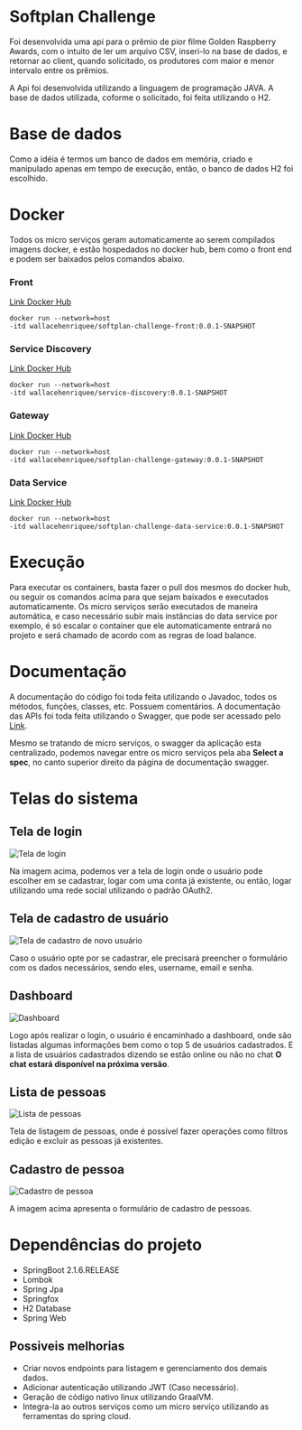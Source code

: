 # Softplan Challenge
Foi desenvolvida uma api para o prêmio de pior filme Golden Raspberry Awards, com o intuito de ler um arquivo CSV, 
inseri-lo na base de dados, e retornar ao client, quando solicitado, os produtores com maior e menor intervalo entre os prêmios.


A Api foi desenvolvida utilizando a linguagem de programação JAVA. A base de dados utilizada, coforme o solicitado, foi 
feita utilizando o H2.

# Base de dados
Como a idéia é termos um banco de dados em memória, criado e manipulado apenas em tempo de execução, então, o banco de 
dados H2 foi escolhido.

# Docker
Todos os micro serviços geram automaticamente ao serem compilados imagens docker, e estão hospedados no docker hub, bem 
como o front end e podem ser baixados pelos comandos abaixo.

### Front
[Link Docker Hub](https://hub.docker.com/r/wallacehenriquee/softplan-challenge-front)

    docker run --network=host 
    -itd wallacehenriquee/softplan-challenge-front:0.0.1-SNAPSHOT

### Service Discovery
[Link Docker Hub](https://hub.docker.com/repository/docker/wallacehenriquee/service-discovery)

    docker run --network=host 
    -itd wallacehenriquee/service-discovery:0.0.1-SNAPSHOT

### Gateway
[Link Docker Hub](https://hub.docker.com/repository/docker/wallacehenriquee/softplan-challenge-gateway)

    docker run --network=host 
    -itd wallacehenriquee/softplan-challenge-gateway:0.0.1-SNAPSHOT

### Data Service
[Link Docker Hub](https://hub.docker.com/repository/docker/wallacehenriquee/softplan-challenge-data-service)

    docker run --network=host 
    -itd wallacehenriquee/softplan-challenge-data-service:0.0.1-SNAPSHOT

# Execução

Para executar os containers, basta fazer o pull dos mesmos do docker hub, ou seguir os comandos acima
para que sejam baixados e executados automaticamente. Os micro serviços serão executados de maneira automática, e caso necessário subir 
mais instâncias do data service por exemplo, é só escalar o container que ele automaticamente entrará no projeto
e será chamado de acordo com as regras de load balance.

# Documentação

A documentação do código foi toda feita utilizando o Javadoc, todos os métodos, funções, classes, etc. Possuem comentários.
A documentação das APIs foi toda feita utilizando o Swagger, que pode ser acessado pelo [Link](http://165.227.3.54:2207/swagger-ui.html).

Mesmo se tratando de micro serviços, o swagger da aplicação esta centralizado, podemos navegar entre os micro serviços 
pela aba **Select a spec**, no canto superior direito da página de documentação swagger.


# Telas do sistema
## Tela de login
![Tela de login](/imagens/login.png)

Na imagem acima, podemos ver a tela de login onde o usuário pode escolher em 
se cadastrar, logar com uma conta já existente, ou então, logar utilizando uma rede social
utilizando o padrão OAuth2.

## Tela de cadastro de usuário
![Tela de cadastro de novo usuário](/imagens/cadastro.png)

Caso o usuário opte por se cadastrar, ele precisará preencher o formulário
com os dados necessários, sendo eles, username, email e senha.


## Dashboard
![Dashboard](/imagens/dashboard.png)

Logo após realizar o login, o usuário é encaminhado a dashboard, onde são listadas algumas informações
bem como o top 5 de usuários cadastrados. E a lista de usuários cadastrados dizendo se estão online ou não
no chat **O chat estará disponível na próxima versão**.

## Lista de pessoas
![Lista de pessoas](/imagens/lista_pessoas.png)

Tela de listagem de pessoas, onde é possível fazer operações como filtros
edição e excluir as pessoas já existentes.


## Cadastro de pessoa
![Cadastro de pessoa](/imagens/cadastro_nova_pessoa.png)

A imagem acima apresenta o formulário de cadastro de pessoas.

# Dependências do projeto
- SpringBoot 2.1.6.RELEASE
- Lombok
- Spring Jpa
- Springfox
- H2 Database
- Spring Web


## Possiveis melhorias
- Criar novos endpoints para listagem e gerenciamento dos demais dados.
- Adicionar autenticação utilizando JWT (Caso necessário).
- Geração de código nativo linux utilizando GraalVM.
- Integra-la ao outros serviços como um micro serviço utilizando as ferramentas do spring cloud.
